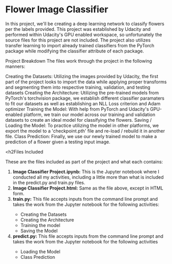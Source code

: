 
<h1>Flower Image Classifier</h1>
In this project, we'll be creating a deep learning network to classify flowers per the labels provided. This project was established by Udacity and performed within Udacity's GPU enabled workspace, so unfortunately the source files for this project are not included. The project also utilizes transfer learning to import already trained classifiers from the PyTorch package while modifying the classifier attribute of each package.

Project Breakdown
The files work through the project in the following manners:

Creating the Datasets: Utilizing the images provided by Udacity, the first part of the project looks to import the data while applying proper transforms and segmenting them into respective training, validation, and testing datasets
Creating the Architecture: Utilizing the pre-trained models from PyTorch's torchvision package, we establish different classifier paramaters to fit our datasets as well as establishing an NLL Loss criterion and Adam optimizer
Training the Model: With help from PyTorch and Udacity's GPU-enabled platform, we train our model across our training and validation datasets to create an ideal model for classifying the flowers.
Saving / Loading the Model: To practice utilizing the model in other platforms, we export the model to a 'checkpoint.pth' file and re-load / rebuild it in another file.
Class Prediction: Finally, we use our newly trained model to make a prediction of a flower given a testing input image.





<h2Files Included</h2>

These are the files included as part of the project and what each contains:
<ol>
<li><b>Image Classifier Project.ipynb:</b> This is the Jupyter notebook where I conducted all my activities, including a little more than what is included in the predict.py and train.py files.</li>

<li><b>Image Classifier Project.html:</b> Same as the file above, except in HTML form.</li>

<li><b>train.py:</b> This file accepts inputs from the command line prompt and takes the work from the Jupyter notebook for the following activities:</li>
<ul>
<li>Creating the Datasets</li>

<li>Creating the Architecture</li>

<li>Training the model</li>

<li>Saving the Model</li>
</ul>
<li><b>predict.py:</b> This file accepts inputs from the command line prompt and takes the work from the Jupyter notebook for the following activities</li>
<ul>
<li>Loading the Model</li>
<li>Class Prediction</li>
</ul>
